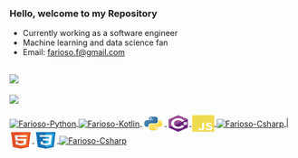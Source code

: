 ### Hello, welcome to my Repository

- Currently working as a software engineer
- Machine learning and data science fan
- Email: farioso.f@gmail.com
<br>
 <div>
  <a href="https://github.com/fariosofernando">
  <img height="150em" src="https://github-readme-stats.vercel.app/api?username=fariosofernando&show_icons=true&theme=dark&include_all_commits=true&count_private=true"/>
 <br><br> <img height="150em" src="https://github-readme-stats.vercel.app/api/top-langs/?username=fariosofernando&layout=compact&langs_count=7&theme=dark"/>
</div>
<div style="display: inline_block"><br>
 

 <img align="center" alt="Farioso-Python" height="30" width="40" src="https://cdn.jsdelivr.net/gh/devicons/devicon/icons/c/c-original.svg">
 
 <img align="center" alt="Farioso-Kotlin" height="30" width="40" src="https://cdn.jsdelivr.net/gh/devicons/devicon/icons/adonisjs/adonisjs-original.svg" />
 <img align="center" alt="Farioso-Python" height="30" width="40" src="https://raw.githubusercontent.com/devicons/devicon/master/icons/python/python-original.svg">
 <img align="center" alt="Farioso-Csharp" height="30" width="40" src="https://raw.githubusercontent.com/devicons/devicon/master/icons/csharp/csharp-original.svg">
  <img align="center" alt="Farioso-Js" height="30" width="40" src="https://raw.githubusercontent.com/devicons/devicon/master/icons/javascript/javascript-plain.svg">
 <img align="center" alt="Farioso-Csharp" height="30" width="40" src="https://cdn.jsdelivr.net/gh/devicons/devicon/icons/dart/dart-original.svg" />
 |
  <img align="center" alt="Farioso-HTML" height="30" width="40" src="https://raw.githubusercontent.com/devicons/devicon/master/icons/html5/html5-original.svg">
  <img align="center" alt="Farioso-CSS" height="30" width="40" src="https://raw.githubusercontent.com/devicons/devicon/master/icons/css3/css3-original.svg">
  
<!--   <img align="center" alt="Farioso-React" height="30" width="40" src="https://cdn.jsdelivr.net/gh/devicons/devicon/icons//-.svg"/> -->
  <img align="center" alt="Farioso-Csharp" height="30" width="40" src="https://cdn.jsdelivr.net/gh/devicons/devicon/icons/flutter/flutter-original.svg"/>
  
</div>
